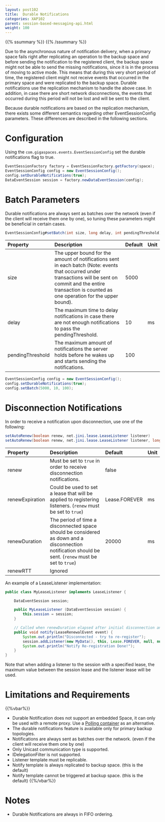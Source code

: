 ```yaml
---
layout: post102
title:  Durable Notifications
categories: XAP102
parent: session-based-messaging-api.html
weight: 100
---
```


{{% ssummary %}} {{% /ssummary %}}



Due to the asynchronous nature of notification delivery, when a primary space fails right after replicating an operation to the backup space and before sending the notification to the registered client, the backup space might not be able to send the missing notifications, since it is in the process of moving to active mode.
This means that during this very short period of time, the registered client might not receive events that occurred in the primary space and were replicated to the backup space.
Durable notifications use the replication mechanism to handle the above case. In addition, in case there are short network disconnections, the events that occurred during this period will not be lost and will be sent to the client.

Because durable notifications are based on the replication mechanism, there exists some different semantics regarding other EventSessionConfig parameters.
These differences are described in the following sections.

# Configuration

Using the `com.gigaspaces.events.EventSessionConfig` set the durable notifications flag to true.

```java
EventSessionFactory factory = EventSessionFactory.getFactory(space);
EventSessionConfig config = new EventSessionConfig();
config.setDurableNotifications(true);
DataEventSession session = factory.newDataEventSession(config);
```

# Batch Parameters

Durable notifications are always sent as batches over the network (even if the client will receive them one by one), so tuning these parameters might be beneficial in certain cases.

```java
EventSessionConfig#setBatch(int size, long delay, int pendingThreshold)
```


|Property| Description | Default | Unit |
|:-------|:------------|:--------|:-----|
|size|The upper bound for the amount of notifications sent in each batch (Note: events that occurred under transactions will be sent on commit and the entire transaction is counted as one operation for the upper bound).|5000| |
|delay|The maximum time to delay notifications in case there are not enough notifications to pass the pendingThreshold.|10|ms|
|pendingThreshold|The maximum amount of notifications the server holds before he wakes up and starts sending the notifications.|100| |

```java
EventSessionConfig config = new EventSessionConfig();
config.setDurableNotifications(true);
config.setBatch(5000, 10, 100);
```

# Disconnection Notifications

In order to receive a notification upon disconnection, use one of the following:

```java
setAutoRenew(boolean renew, net.jini.lease.LeaseListener listener)
setAutoRenew(boolean renew, net.jini.lease.LeaseListener listener, long renewExpiration, long renewDuration, long renewRTT)
```


|Property|Description|Default|Unit|
|:-------|:----------|:------|:---|
|renew|Must be set to `true` in order to receive disconnection notifications.|false| |
|renewExpiration|Could be used to set a lease that will be applied to registering listeners. (`renew` must be set to `true`)|Lease.FOREVER|ms|
|renewDuration|The period of time a disconnected space should be considered as down and a disconnection notification should be sent. (`renew` must be set to `true`)|20000|ms|
|renewRTT|Ignored| | |

An example of a LeaseListener implementation:

```java
public class MyLeaseListener implements LeaseListener {

	DataEventSession session;

	public MyLeaseListener (DataEventSession session) {
		this.session = session;
	}

	// Called when renewDuration elapsed after initial disconnection and no re-connection occurred
	public void notify(LeaseRenewalEvent event) {
		System.out.println("Disconnected - try to re-register");
		session.addListener(new MyData(), this, Lease.FOREVER, null, null, NotifyActionType.NOTIFY_ALL);
		System.out.println("Notify Re-registration Done!");
	}
}
```

Note that when adding a listener to the session with a specified lease, the maximum value between the session lease and the listener lease will be used.

# Limitations and Requirements

{{%vbar%}}
- Durable Notification does not support an embedded Space, it can only be used with a remote proxy.  Use a [Polling container](./polling-container.html) as an alternative.
- The durable notifications feature is available only for primary backup topologies.
- Notifications are always sent as batches over the network. (even if the client will receive them one by one)
- Only Unicast communication type is supported.
- IDelegationFilter is not supported.
- Listener template must be replicable.
- Notify template is always replicated to backup space. (this is the default)
- Notify template cannot be triggered at backup space. (this is the default)
{{%/vbar%}}

# Notes

- Durable Notifications are always in FIFO ordering.
